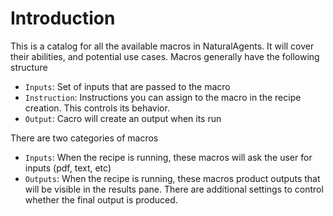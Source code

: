 # Introduction

This is a catalog for all the available macros in NaturalAgents. It will cover their abilities, and potential use cases. Macros generally have the following structure

- `Inputs`: Set of inputs that are passed to the macro
- `Instruction`: Instructions you can assign to the macro in the recipe creation. This controls its behavior.
- `Output`: Cacro will create an output when its run

There are two categories of macros

- `Inputs`: When the recipe is running, these macros will ask the user for inputs (pdf, text, etc)
- `Outputs`: When the recipe is running, these macros product outputs that will be visible in the results pane. There are additional settings to control whether the final output is produced.
